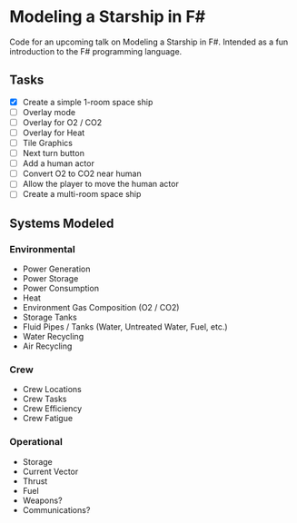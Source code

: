 # Modeling a Starship in F#
Code for an upcoming talk on Modeling a Starship in F#. Intended as a fun introduction to the F# programming language.

## Tasks

- [x] Create a simple 1-room space ship
- [ ] Overlay mode
- [ ] Overlay for O2 / CO2
- [ ] Overlay for Heat
- [ ] Tile Graphics
- [ ] Next turn button
- [ ] Add a human actor
- [ ] Convert O2 to CO2 near human
- [ ] Allow the player to move the human actor
- [ ] Create a multi-room space ship

## Systems Modeled

### Environmental

- Power Generation
- Power Storage
- Power Consumption
- Heat
- Environment Gas Composition (O2 / CO2)
- Storage Tanks
- Fluid Pipes / Tanks (Water, Untreated Water, Fuel, etc.)
- Water Recycling
- Air Recycling

### Crew

- Crew Locations
- Crew Tasks
- Crew Efficiency
- Crew Fatigue

### Operational

- Storage
- Current Vector
- Thrust
- Fuel
- Weapons?
- Communications?